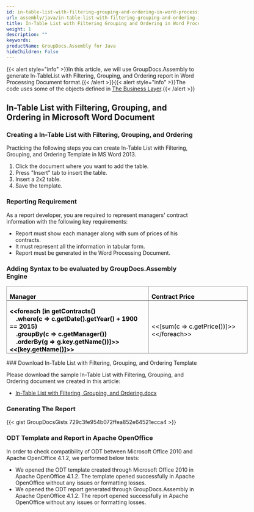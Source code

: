 ```yaml
---
id: in-table-list-with-filtering-grouping-and-ordering-in-word-processing-document
url: assembly/java/in-table-list-with-filtering-grouping-and-ordering-in-word-processing-document
title: In-Table List with Filtering Grouping and Ordering in Word Processing Document
weight: 1
description: ""
keywords: 
productName: GroupDocs.Assembly for Java
hideChildren: False
---
```

{{< alert style="info" >}}In this article, we will use GroupDocs.Assembly to generate In-TableList with Filtering, Grouping, and Ordering report in Word Processing Document format.{{< /alert >}}{{< alert style="info" >}}The code uses some of the objects defined in [The Business Layer](https://docs.groupdocs.com/assembly/java/the-business-layer/).{{< /alert >}}

## In-Table List with Filtering, Grouping, and Ordering in Microsoft Word Document

### Creating a In-Table List with Filtering, Grouping, and Ordering

Practicing the following steps you can create In-Table List with Filtering, Grouping, and Ordering Template in MS Word 2013.

1.  Click the document where you want to add the table.
2.  Press "Insert" tab to insert the table.
3.  Insert a 2x2 table.
4.  Save the template.

### Reporting Requirement

As a report developer, you are required to represent managers' contract information with the following key requirements:

*   Report must show each manager along with sum of prices of his contracts.
*   It must represent all the information in tabular form.
*   Report must be generated in the Word Processing Document.

### Adding Syntax to be evaluated by GroupDocs.Assembly Engine

<table class="MsoNormalTable" border="0" cellspacing="0" cellpadding="0" width="632" style="width: 474pt; border-collapse: collapse;"><tbody><tr style="height: 15.75pt;"><td width="376" style="width: 282pt; border-top-color: rgb(153, 153, 153); border-top-style: solid; border-top-width: 1pt; border-right-color: rgb(153, 153, 153); border-right-style: solid; border-right-width: 1pt; border-bottom-color: rgb(102, 102, 102); border-bottom-style: solid; border-bottom-width: 1.5pt; border-left-color: rgb(153, 153, 153); border-left-style: solid; border-left-width: 1pt; padding-top: 0in; padding-right: 5.4pt; padding-bottom: 0in; padding-left: 5.4pt; height: 15.75pt;"><p class="MsoNormal" style="margin-bottom: 0.0001pt; line-height: normal;"><b><span style="color: black;">Manager</span></b></p></td><td width="256" style="width: 192pt; border-top-color: rgb(153, 153, 153); border-top-style: solid; border-top-width: 1pt; border-left-color: initial; border-left-style: none; border-left-width: initial; border-bottom-color: rgb(102, 102, 102); border-bottom-style: solid; border-bottom-width: 1.5pt; border-right-color: rgb(153, 153, 153); border-right-style: solid; border-right-width: 1pt; padding-top: 0in; padding-right: 5.4pt; padding-bottom: 0in; padding-left: 5.4pt; height: 15.75pt;"><p class="MsoNormal" style="margin-bottom: 0.0001pt; line-height: normal;"><b><span style="color: black;">Contract Price</span></b></p></td></tr><tr style="height: 61.5pt;"><td width="376" style="width: 282pt; border-top-color: initial; border-top-style: none; border-top-width: initial; border-right-color: rgb(153, 153, 153); border-right-style: solid; border-right-width: 1pt; border-bottom-color: rgb(153, 153, 153); border-bottom-style: solid; border-bottom-width: 1pt; border-left-color: rgb(153, 153, 153); border-left-style: solid; border-left-width: 1pt; padding-top: 0in; padding-right: 5.4pt; padding-bottom: 0in; padding-left: 5.4pt; height: 61.5pt;"><p class="MsoNormal" style="margin-bottom: 0.0001pt; line-height: normal;"><b><span style="color: black;">&lt;&lt;foreach [in getContracts()<br>&nbsp;&nbsp;&nbsp; .where(c =&gt; c.getDate().getYear() + 1900 == 2015)<br>&nbsp;&nbsp;&nbsp; .groupBy(c =&gt; c.getManager())<br>&nbsp;&nbsp;&nbsp; .orderBy(g =&gt; g.key.getName())]&gt;&gt;&lt;&lt;[key.getName()]&gt;&gt;</span></b></p></td><td width="256" style="width: 192pt; border-top-color: initial; border-top-style: none; border-top-width: initial; border-left-color: initial; border-left-style: none; border-left-width: initial; border-bottom-color: rgb(153, 153, 153); border-bottom-style: solid; border-bottom-width: 1pt; border-right-color: rgb(153, 153, 153); border-right-style: solid; border-right-width: 1pt; padding-top: 0in; padding-right: 5.4pt; padding-bottom: 0in; padding-left: 5.4pt; height: 61.5pt;"><p class="MsoNormal" style="margin-bottom: 0.0001pt; line-height: normal;"><span style="color: black;">&lt;&lt;[sum(c =&gt; c.getPrice())]&gt;&gt;&lt;&lt;/foreach&gt;&gt;</span></p></td></tr></tbody></table>
### Download In-Table List with Filtering, Grouping, and Ordering Template

Please download the sample In-Table List with Filtering, Grouping, and Ordering document we created in this article:

*   [In-Table List with Filtering, Grouping, and Ordering.docx](https://github.com/groupdocs-assembly/GroupDocs.Assembly-for-Java/blob/master/Examples/GroupDocs.Assembly.Examples.Java/Data/Storage/Word%20Templates/In-Table%20List%20with%20Filtering%2C%20Grouping%2C%20and%20Ordering.docx?raw=true)

### Generating The Report

{{< gist GroupDocsGists 729c3fe954b072ffea852e64521ecca4 >}}

### ODT Template and Report in Apache OpenOffice

In order to check compatibility of ODT between Microsoft Office 2010 and Apache OpenOffice 4.1.2, we performed below tests:

*   We opened the ODT template created through Microsoft Office 2010 in Apache OpenOffice 4.1.2. The template opened successfully in Apache OpenOffice without any issues or formatting losses.
*   We opened the ODT report generated through GroupDocs.Assembly in Apache OpenOffice 4.1.2. The report opened successfully in Apache OpenOffice without any issues or formatting losses.
